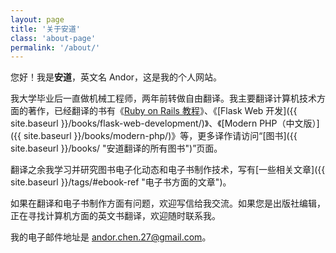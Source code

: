 ```yaml
---
layout: page
title: '关于安道'
class: 'about-page'
permalink: '/about/'
---
```


您好！我是**安道**，英文名 Andor，这是我的个人网站。

我大学毕业后一直做机械工程师，两年前转做自由翻译。我主要翻译计算机技术方面的著作，已经翻译的书有《[Ruby on Rails 教程](http://railstutorial-china.org)》、《[Flask Web 开发]({{ site.baseurl }}/books/flask-web-development/)》、《[Modern PHP（中文版）]({{ site.baseurl }}/books/modern-php/)》等，更多译作请访问“[图书]({{ site.baseurl }}/books/ "安道翻译的所有图书")”页面。

翻译之余我学习并研究图书电子化动态和电子书制作技术，写有[一些相关文章]({{ site.baseurl }}/tags/#ebook-ref "电子书方面的文章")。

如果在翻译和电子书制作方面有问题，欢迎写信给我交流。如果您是出版社编辑，正在寻找计算机方面的英文书翻译，欢迎随时联系我。

我的电子邮件地址是 [andor.chen.27@gmail.com](mailto:andor.chen.27@gmail.com "写信给安道")。
